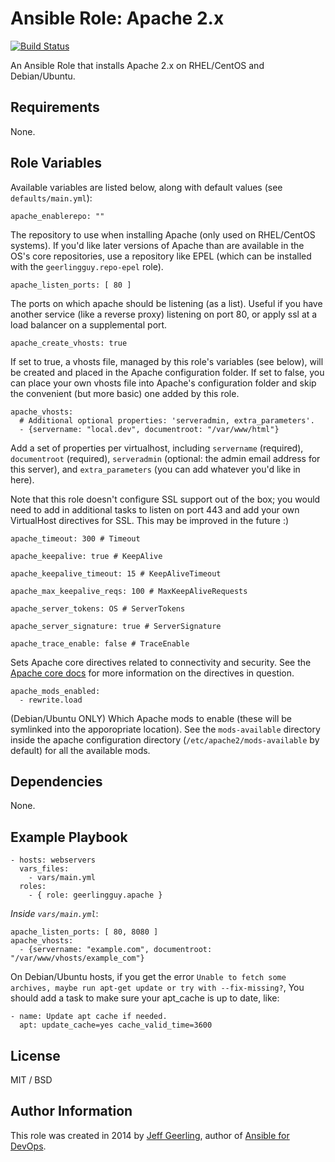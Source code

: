 # Ansible Role: Apache 2.x

[![Build Status](https://travis-ci.org/geerlingguy/ansible-role-apache.svg?branch=master)](https://travis-ci.org/geerlingguy/ansible-role-apache)

An Ansible Role that installs Apache 2.x on RHEL/CentOS and Debian/Ubuntu.

## Requirements

None.

## Role Variables

Available variables are listed below, along with default values (see `defaults/main.yml`):

    apache_enablerepo: ""

The repository to use when installing Apache (only used on RHEL/CentOS systems). If you'd like later versions of Apache than are available in the OS's core repositories, use a repository like EPEL (which can be installed with the `geerlingguy.repo-epel` role).

    apache_listen_ports: [ 80 ]

The ports on which apache should be listening (as a list). Useful if you have another service (like a reverse proxy) listening on port 80, or apply ssl at a load balancer on a supplemental port.

    apache_create_vhosts: true

If set to true, a vhosts file, managed by this role's variables (see below), will be created and placed in the Apache configuration folder. If set to false, you can place your own vhosts file into Apache's configuration folder and skip the convenient (but more basic) one added by this role.

    apache_vhosts:
      # Additional optional properties: 'serveradmin, extra_parameters'.
      - {servername: "local.dev", documentroot: "/var/www/html"}

Add a set of properties per virtualhost, including `servername` (required), `documentroot` (required), `serveradmin` (optional: the admin email address for this server), and `extra_parameters` (you can add whatever you'd like in here).

Note that this role doesn't configure SSL support out of the box; you would need to add in additional tasks to listen on port 443 and add your own VirtualHost directives for SSL. This may be improved in the future :)

    apache_timeout: 300 # Timeout

    apache_keepalive: true # KeepAlive

    apache_keepalive_timeout: 15 # KeepAliveTimeout

    apache_max_keepalive_reqs: 100 # MaxKeepAliveRequests

    apache_server_tokens: OS # ServerTokens

    apache_server_signature: true # ServerSignature

    apache_trace_enable: false # TraceEnable

Sets Apache core directives related to connectivity and security. See the [Apache core docs](http://httpd.apache.org/docs/current/mod/core.html) for more information on the directives in question.

    apache_mods_enabled:
      - rewrite.load

(Debian/Ubuntu ONLY) Which Apache mods to enable (these will be symlinked into the apporopriate location). See the `mods-available` directory inside the apache configuration directory (`/etc/apache2/mods-available` by default) for all the available mods.

## Dependencies

None.

## Example Playbook

    - hosts: webservers
      vars_files:
        - vars/main.yml
      roles:
        - { role: geerlingguy.apache }

*Inside `vars/main.yml`*:

    apache_listen_ports: [ 80, 8080 ]
    apache_vhosts:
      - {servername: "example.com", documentroot: "/var/www/vhosts/example_com"}

On Debian/Ubuntu hosts, if you get the error `Unable to fetch some archives, maybe run apt-get update or try with --fix-missing?`, You should add a task to make sure your apt_cache is up to date, like:

    - name: Update apt cache if needed.
      apt: update_cache=yes cache_valid_time=3600

## License

MIT / BSD

## Author Information

This role was created in 2014 by [Jeff Geerling](http://jeffgeerling.com/), author of [Ansible for DevOps](http://ansiblefordevops.com/).
